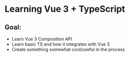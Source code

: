 # Learning Vue 3 + TypeScript

## Goal:
- Learn Vue 3 Composition API
- Learn basic TS and how it integrates with Vue 3
- Create something somewhat cool/useful in the process
